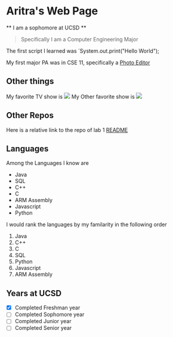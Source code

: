 # Aritra's Web Page

** I am a sophomore at UCSD **
> Specifically I am a Computer Engineering Major

The first script I learned was `System.out.print("Hello World");

My first major PA was in CSE 11, specifically a [Photo Editor](https://github.com/ar-dutta2026/Photo-Editor)

## Other things
My favorite TV show is  ![](https://static.wikia.nocookie.net/avatar/images/9/99/Opening_Avatar_logo.png/revision/latest?cb=20140102120406)
My Other favorite show is ![](https://upload.wikimedia.org/wikipedia/en/d/d8/Game_of_Thrones_title_card.jpg)

## Other Repos
Here is a relative link to the repo of lab 1 [README](README.md)

## Languages

Among the Languages I know are
- Java
- SQL
- C++
- C
- ARM Assembly
- Javascript
- Python

I would rank the languages by my familarity in the following order 
1. Java
2. C++
3. C
4. SQL
5. Python
6. Javascript
7. ARM Assembly



## Years at UCSD

- [x] Completed Freshman year
- [ ] Completed Sophomore year
- [ ] Completed Junior year
- [ ] Completed Senior year